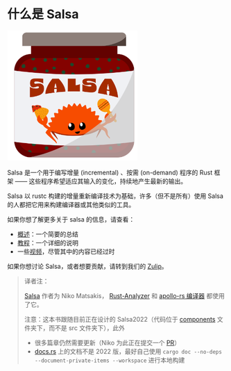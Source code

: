 <!-- master#1363d78 --->

# 什么是 Salsa

<img src="https://raw.githubusercontent.com/salsa-rs/logo/main/FerrisSalsa4-01.svg" alt="" width="300"/>

Salsa 是一个用于编写增量 (incremental) 、按需 (on-demand) 程序的 Rust 框架 ——
这些程序希望适应其输入的变化，持续地产生最新的输出。

Salsa 以 rustc 构建的增量重新编译技术为基础，许多（但不是所有）使用 Salsa
的人都把它用来构建编译器或其他类似的工具。

如果你想了解更多关于 salsa 的信息，请查看：

* [概述](./overview.md)：一个简要的总结
* [教程](./tutorial.md)：一个详细的说明
* 一些[视频](./videos.md)，尽管其中的内容已经过时

如果你想讨论 Salsa，或者想要贡献，请转到我们的 [Zulip](https://salsa.zulipchat.com/)。

> 译者注：
> 
> [Salsa](https://github.com/salsa-rs/salsa) 作者为 Niko Matsakis， [Rust-Analyzer][RA] 和 [apollo-rs 编译器][apollo-rs] 都使用了它。
> 
> 注意：这本书跟随目前正在设计的 Salsa2022（代码位于 [components](https://github.com/salsa-rs/salsa/tree/master/components) 文件夹下，而不是 src 文件夹下），此外
> * 很多篇章仍然需要更新（Niko 为此正在提交一个 [PR](https://github.com/salsa-rs/salsa/pull/396)）
> * [docs.rs](https://docs.rs/salsa/latest/salsa/) 上的文档不是 2022 版，最好自己使用 `cargo doc --no-deps --document-private-items --workspace` 进行本地构建

[RA]: https://github.com/rust-lang/rust-analyzer/blob/c6c0ac26456093b71837e20b0ff51655e0c230f7/docs/dev/guide.md#salsa
[apollo-rs]: https://github.com/apollographql/apollo-rs/blob/632eda9abb3438786ecbad8ecf9e17cb99ac548c/crates/apollo-compiler/README.md#usage
